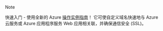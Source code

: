 ﻿
> [!NOTE]
>快速入门 - 使用全新的 Azure [操作实例指南](http://support.microsoft.com/kb/2990804)！ 它可使自定义域名快速地与 Azure 云服务或 Azure 应用程序服务 Web 应用相关联，并确保通信安全 (SSL)。

<!---HONumber=74-->